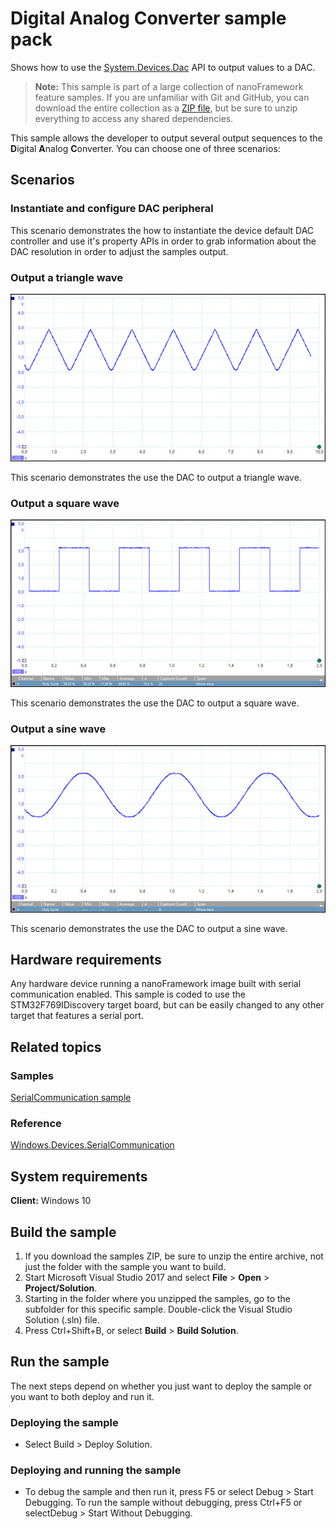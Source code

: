 # **D**igital **A**nalog **C**onverter sample pack

Shows how to use the [System.Devices.Dac](http://docs.nanoframework.net/api/System.Devices.Dac.html) API to output values to a DAC.

> **Note:** This sample is part of a large collection of nanoFramework feature samples.
> If you are unfamiliar with Git and GitHub, you can download the entire collection as a
> [ZIP file](https://github.com/nanoframework/Samples/archive/master.zip), but be
> sure to unzip everything to access any shared dependencies.
<!-- For more info on working with the ZIP file, 
> the samples collection, and GitHub, see [Get the UWP samples from GitHub](https://aka.ms/ovu2uq). 
> For more samples, see the [Samples portal](https://aka.ms/winsamples) on the Windows Dev Center.  -->

This sample allows the developer to output several output sequences to the **D**igital **A**nalog **C**onverter. You can choose one of three scenarios:

## Scenarios

### Instantiate and configure DAC peripheral

This scenario demonstrates the how to instantiate the device default DAC controller and use it's property APIs in order to grab information about the DAC resolution in order to adjust the samples output.

### Output a triangle wave

![](images/triangle-wave.jpg)

This scenario demonstrates the use the DAC to output a triangle wave.

### Output a square wave

![](images/square-wave.jpg)

This scenario demonstrates the use the DAC to output a square wave.

### Output a sine wave

![](images/sine-wave.jpg)

This scenario demonstrates the use the DAC to output a sine wave.

## Hardware requirements

Any hardware device running a nanoFramework image built with serial communication enabled.
This sample is coded to use the STM32F769IDiscovery target board, but can be easily changed to any other target that features a serial port.

## Related topics

### Samples

[SerialCommunication sample](/SerialCommunication)

### Reference

[Windows.Devices.SerialCommunication](http://docs.nanoframework.net/api/Windows.Devices.SerialCommunication.html)

<!-- [nanoFramework app samples]() -->

## System requirements

**Client:** Windows 10

## Build the sample

1. If you download the samples ZIP, be sure to unzip the entire archive, not just the folder with the sample you want to build. 
2. Start Microsoft Visual Studio 2017 and select **File** \> **Open** \> **Project/Solution**.
3. Starting in the folder where you unzipped the samples, go to the subfolder for this specific sample. Double-click the Visual Studio Solution (.sln) file.
4. Press Ctrl+Shift+B, or select **Build** \> **Build Solution**.

## Run the sample

The next steps depend on whether you just want to deploy the sample or you want to both deploy and run it.

### Deploying the sample

- Select Build > Deploy Solution.

### Deploying and running the sample

- To debug the sample and then run it, press F5 or select Debug >  Start Debugging. To run the sample without debugging, press Ctrl+F5 or selectDebug > Start Without Debugging.
